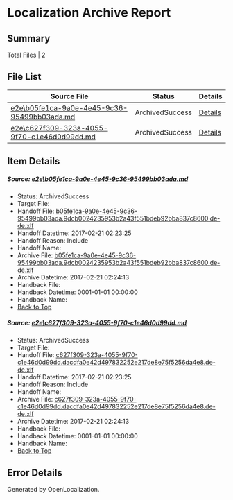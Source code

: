 # <a name='report-top'></a> Localization Archive Report

## Summary
 Total Files | 2

## File List
 Source File | Status | Details 
 ----------- | ------ | ------- 
 [e2e\b05fe1ca-9a0e-4e45-9c36-95499bb03ada.md](https://github.com/OpenLocalizationTestOrg/ol-test0/blob/a2a5931f408b0281fec078443c0f9e0a7013ad78/e2e/b05fe1ca-9a0e-4e45-9c36-95499bb03ada.md) | ArchivedSuccess | [Details](#2434ce490f022c03c5599f30cb98c2eb37e0b8fc1)
 [e2e\c627f309-323a-4055-9f70-c1e46d0d99dd.md](https://github.com/OpenLocalizationTestOrg/ol-test0/blob/a2a5931f408b0281fec078443c0f9e0a7013ad78/e2e/c627f309-323a-4055-9f70-c1e46d0d99dd.md) | ArchivedSuccess | [Details](#41175f4695407a8950b0faa08fa0281c803fba902)

## Item Details
##### <a name='2434ce490f022c03c5599f30cb98c2eb37e0b8fc1'></a> Source: [e2e\b05fe1ca-9a0e-4e45-9c36-95499bb03ada.md](https://github.com/OpenLocalizationTestOrg/ol-test0/blob/a2a5931f408b0281fec078443c0f9e0a7013ad78/e2e/b05fe1ca-9a0e-4e45-9c36-95499bb03ada.md)
* Status: ArchivedSuccess
* Target File: 
* Handoff File: [b05fe1ca-9a0e-4e45-9c36-95499bb03ada.9dcb0024235953b2a43f551bdeb92bba837c8600.de-de.xlf](https://github.com/OpenLocalizationTestOrg/ol-test0-handoff/blob/745c59a84de21c5369ee79fb0d05941c7a3c4720/ol-handoff/OpenLocalizationTestOrg/ol-test0-dede/xinjiang/ht/b05fe1ca-9a0e-4e45-9c36-95499bb03ada.9dcb0024235953b2a43f551bdeb92bba837c8600.de-de.xlf)
* Handoff Datetime: 2017-02-21 02:23:25
* Handoff Reason: Include
* Handoff Name: 
* Archive File: [b05fe1ca-9a0e-4e45-9c36-95499bb03ada.9dcb0024235953b2a43f551bdeb92bba837c8600.de-de.xlf](https://github.com/OpenLocalizationTestOrg/ol-test0-handoff/blob/989b474cb09cc25ecbb8eabf5eebbb60b4b8d71c/ol-archive/OpenLocalizationTestOrg/ol-test0-dede/xinjiang/ht/b05fe1ca-9a0e-4e45-9c36-95499bb03ada.9dcb0024235953b2a43f551bdeb92bba837c8600.de-de.xlf)
* Archive Datetime: 2017-02-21 02:24:13
* Handback File: 
* Handback Datetime: 0001-01-01 00:00:00
* Handback Name: 
* [Back to Top](#report-top)

##### <a name='41175f4695407a8950b0faa08fa0281c803fba902'></a> Source: [e2e\c627f309-323a-4055-9f70-c1e46d0d99dd.md](https://github.com/OpenLocalizationTestOrg/ol-test0/blob/a2a5931f408b0281fec078443c0f9e0a7013ad78/e2e/c627f309-323a-4055-9f70-c1e46d0d99dd.md)
* Status: ArchivedSuccess
* Target File: 
* Handoff File: [c627f309-323a-4055-9f70-c1e46d0d99dd.dacdfa0e42d497832252e217de8e75f5256da4e8.de-de.xlf](https://github.com/OpenLocalizationTestOrg/ol-test0-handoff/blob/745c59a84de21c5369ee79fb0d05941c7a3c4720/ol-handoff/OpenLocalizationTestOrg/ol-test0-dede/xinjiang/ht/c627f309-323a-4055-9f70-c1e46d0d99dd.dacdfa0e42d497832252e217de8e75f5256da4e8.de-de.xlf)
* Handoff Datetime: 2017-02-21 02:23:25
* Handoff Reason: Include
* Handoff Name: 
* Archive File: [c627f309-323a-4055-9f70-c1e46d0d99dd.dacdfa0e42d497832252e217de8e75f5256da4e8.de-de.xlf](https://github.com/OpenLocalizationTestOrg/ol-test0-handoff/blob/989b474cb09cc25ecbb8eabf5eebbb60b4b8d71c/ol-archive/OpenLocalizationTestOrg/ol-test0-dede/xinjiang/ht/c627f309-323a-4055-9f70-c1e46d0d99dd.dacdfa0e42d497832252e217de8e75f5256da4e8.de-de.xlf)
* Archive Datetime: 2017-02-21 02:24:13
* Handback File: 
* Handback Datetime: 0001-01-01 00:00:00
* Handback Name: 
* [Back to Top](#report-top)


## Error Details

Generated by OpenLocalization.
